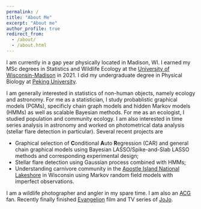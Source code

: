 ```yaml
---
permalink: /
title: "About Me"
excerpt: "About me"
author_profile: true
redirect_from:
  - /about/
  - /about.html
---
```


I am currently in a gap year physically located in Madison, WI. I earned my MSc degrees in Statistics and Wildlife Ecology at the [University of Wisconsin-Madison](https://www.wisc.edu/) in 2021. I did my undergraduate degree in Physical Biology at [Peking University](http://english.pku.edu.cn). 

I am generally interested in statistics of non-human objects, namely ecology and astronomy. For me as a statistician, I study probablistic graphical models (PGMs), specificly chain graph models and hidden Markov models (HMMs) as well as scalable Bayesian methods. For me as an ecologist, I studied population and community ecology. I am also interested in time series analysis in astronomy and worked on photometrical data analysis (stellar flare detection in particular). Several recent projects are 

- Graphical selection of **C**onditional **A**uto **R**egression (CAR) and general chain graphical models using Bayesian LASSO/Spike-and-Slab LASSO methods and corresponding experimental design; 
- Stellar flare detection using Gaussian process combined with HMMs; 
- Understanding carnivore community in the [Apostle Island National Lakeshore](https://www.google.com/maps/place/Apostle+Islands/@47.0153533,-90.8540994,11z/data=!3m1!4b1!4m5!3m4!1s0x52a8f887c4797d43:0x8009ed773211222d!8m2!3d47.0027301!4d-90.6908353) in Wisconsin using Markov random field models with imperfect observations.



I am a wildlife photographer and angler in my spare time. I am also an [ACG](https://en.wikipedia.org/wiki/ACG_(subculture)) fan. Recently finally finished [Evangelion](https://en.wikipedia.org/wiki/Neon_Genesis_Evangelion) film and TV series of [JoJo](https://en.wikipedia.org/wiki/JoJo%27s_Bizarre_Adventure). 
